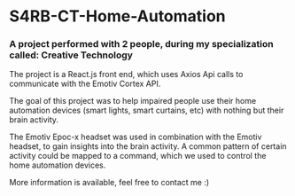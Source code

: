 # S4RB-CT-Home-Automation

### A project performed with 2 people, during my specialization called: Creative Technology

The project is a React.js front end, which uses Axios Api calls to communicate with the Emotiv Cortex API.

The goal of this project was to help impaired people use their home automation devices (smart lights, smart curtains, etc) with nothing but their brain activity.

The Emotiv Epoc-x headset was used in combination with the Emotiv headset, to gain insights into the brain activity. A common pattern of certain activity
could be mapped to a command, which we used to control the home automation devices.

More information is available, feel free to contact me :)
